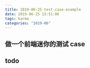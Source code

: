 ```yaml
---
title: 2019-06-25-test-case-example
date: 2019-06-25 15:51:06
tags: karma
categories: "2019-06"
---
```


## 做一个前端迷你的测试 case

## todo
